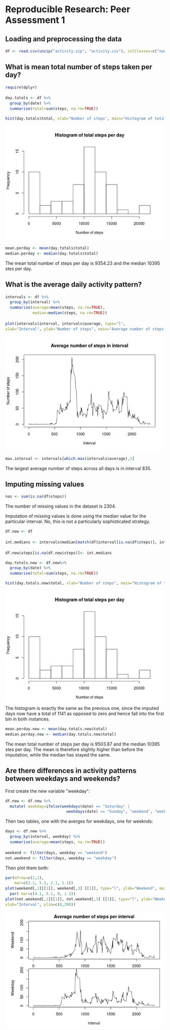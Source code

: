 # Reproducible Research: Peer Assessment 1

## Loading and preprocessing the data



```r
df <- read.csv(unzip("activity.zip", "activity.csv"), colClasses=c("numeric", "Date","numeric"))
```



## What is mean total number of steps taken per day?



```r
require(dplyr)

day.totals <- df %>% 
  group_by(date) %>%
  summarise(total=sum(steps, na.rm=TRUE))
```



```r
hist(day.totals$total, xlab="Number of steps", main="Histogram of total steps per day", breaks=8)
```

![](PA1_template_files/figure-html/unnamed-chunk-4-1.png) 


```r
mean.perday <- mean(day.totals$total)
median.perday <- median(day.totals$total)
```

The mean total number of steps per day is 9354.23 and the median 10395 stes per day. 


## What is the average daily activity pattern?

```r
intervals <- df %>% 
  group_by(interval) %>%
  summarise(average=mean(steps, na.rm=TRUE),
            median=median(steps, na.rm=TRUE))

plot(intervals$interval, intervals$average, type="l",
xlab="Interval", ylab="Number of steps", main="Average number of steps in interval")
```

![](PA1_template_files/figure-html/unnamed-chunk-6-1.png) 

```r
max.interval <- intervals[which.max(intervals$average),1]
```


The largest average number of steps across all days is in interval 835. 

## Imputing missing values


```r
nas <- sum(is.na(df$steps))
```

The number of missing values in the dataset is 2304. 

Imputation of missing values is done using the median value for the particular interval.  No, this is not a particularly sophisticated strategy. 


```r
df.new <- df

int.medians <- intervals$median[match(df$interval[is.na(df$steps)], intervals$interval)]

df.new$steps[is.na(df.new$steps)]<- int.medians
```


```r
day.totals.new <- df.new%>% 
  group_by(date) %>%
  summarise(total=sum(steps, na.rm=TRUE))
```



```r
hist(day.totals.new$total, xlab="Number of steps", main="Histogram of total steps per day", breaks=8)
```

![](PA1_template_files/figure-html/unnamed-chunk-10-1.png) 
The histogram is exactly the same as the previous one, since the imputed days now have a total of 1141 as opposed to zero and hence fall into the first bin in both instances. 

```r
mean.perday.new <- mean(day.totals.new$total)
median.perday.new <- median(day.totals.new$total)
```

The mean total number of steps per day is 9503.87 and the median 10395 stes per day. The mean is therefore slightly higher than before the imputation, while the median has stayed the same. 

## Are there differences in activity patterns between weekdays and weekends?

First create the new variable "weekday":

```r
df.new <- df.new %>%
  mutate( weekday=ifelse(weekdays(date) == "Saturday" | 
                           weekdays(date) == "Sunday", "weekend", "weekday"))
```

Then two tables, one with the averges for weekdays, one for weeknds:

```r
days <- df.new %>% 
  group_by(interval, weekday) %>%
  summarise(average=mean(steps, na.rm=TRUE))

weekend <- filter(days, weekday == "weekend")
not.weekend <- filter(days, weekday == "weekday")
```

Then plot them both:

```r
par(mfrow=c(2,1),
    mar=c(2.1, 5.1, 2.1, 1.1))
plot(weekend[,1][[1]], weekend[,3] [[1]], type="l", ylab="Weekend", main="Average number of steps per interval", ylim=c(0,200))
  par( mar=c(4.1, 5.1, 0, 1.1))
plot(not.weekend[,1][[1]], not.weekend[,3] [[1]], type="l", ylab="Weekday", 
xlab="Interval", ylim=c(0,200))
```

![](PA1_template_files/figure-html/unnamed-chunk-14-1.png) 




